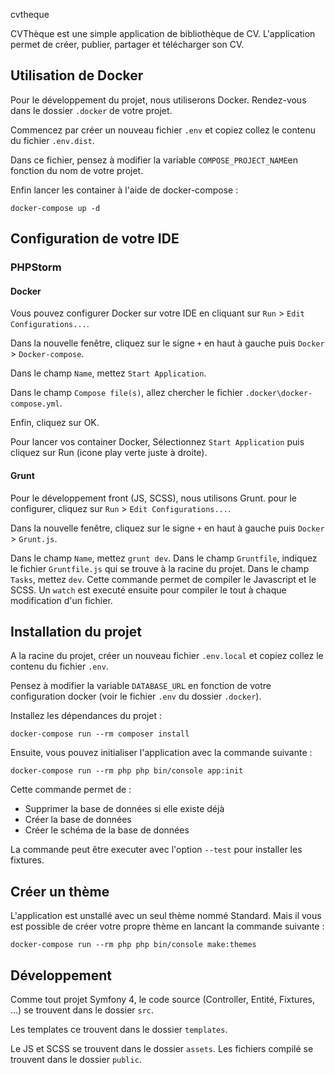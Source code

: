 cvtheque

CVThèque est une simple application de bibliothèque de CV. L'application permet de créer, publier,
partager et télécharger son CV.

## Utilisation de Docker

Pour le développement du projet, nous utiliserons Docker. Rendez-vous dans le dossier
`.docker` de votre projet.

Commencez par créer un nouveau fichier `.env` et copiez collez le contenu du fichier
`.env.dist`.

Dans ce fichier, pensez à modifier la variable `COMPOSE_PROJECT_NAME`en fonction du
nom de votre projet.

Enfin lancer les container à l'aide de docker-compose :

```
docker-compose up -d
```

## Configuration de votre IDE

### PHPStorm

#### Docker

Vous pouvez configurer Docker sur votre IDE en cliquant sur `Run` > `Edit Configurations...`.

Dans la nouvelle fenêtre, cliquez sur le signe `+` en haut à gauche puis
`Docker` > `Docker-compose`.

Dans le champ `Name`, mettez `Start Application`.

Dans le champ `Compose file(s)`, allez chercher le fichier `.docker\docker-compose.yml`.

Enfin, cliquez sur OK.

Pour lancer vos container Docker, Sélectionnez `Start Application` puis cliquez sur
Run (icone play verte juste à droite).

#### Grunt

Pour le développement front (JS, SCSS), nous utilisons Grunt. pour le configurer, cliquez sur
`Run` > `Edit Configurations...`.

Dans la nouvelle fenêtre, cliquez sur le signe `+` en haut à gauche puis
`Docker` > `Grunt.js`.

Dans le champ `Name`, mettez `grunt dev`.
Dans le champ `Gruntfile`, indiquez le fichier `Gruntfile.js` qui se trouve à la racine du projet.
Dans le champ `Tasks`, mettez `dev`. Cette commande permet de compiler le Javascript et le SCSS. Un `watch` est
executé ensuite pour compiler le tout à chaque modification d'un fichier.

## Installation du projet

A la racine du projet, créer un nouveau fichier `.env.local` et copiez collez le contenu du
fichier `.env`.

Pensez à modifier la variable `DATABASE_URL` en fonction de votre configuration docker
(voir le fichier `.env` du dossier `.docker`).

Installez les dépendances du projet :

```
docker-compose run --rm composer install
```

Ensuite, vous pouvez initialiser l'application avec la commande suivante :

```
docker-compose run --rm php php bin/console app:init
```

Cette commande permet de :

* Supprimer la base de données si elle existe déjà
* Créer la base de données
* Créer le schéma de la base de données

La commande peut être executer avec l'option `--test` pour installer les fixtures.

## Créer un thème

L'application est unstallé avec un seul thème nommé Standard. Mais il vous est possible de créer votre propre
thème en lancant la commande suivante :

```
docker-compose run --rm php php bin/console make:themes
```

## Développement

Comme tout projet Symfony 4, le code source (Controller, Entité, Fixtures, ...) se trouvent dans le dossier `src`.

Les templates ce trouvent dans le dossier `templates`.

Le JS et SCSS se trouvent dans le dossier `assets`. Les fichiers compilé se trouvent dans le dossier `public`.
